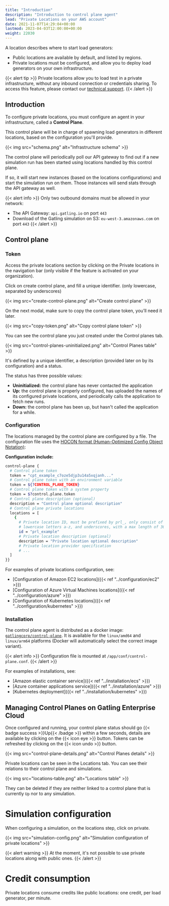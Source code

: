 ```yaml
---
title: "Introduction"
description: "Introduction to control plane agent"
lead: "Private Locations on your AWS account"
date: 2021-11-07T14:29:04+00:00
lastmod: 2023-04-03T12:00:00+00:00
weight: 22030
---
```


A location describes where to start load generators:
- Public locations are available by default, and listed by regions.
- Private locations must be configured, and allow you to deploy load generators on your own infrastructure.

{{< alert tip >}}
Private locations allow you to load test in a private infrastructure, without any inbound connection or credentials sharing.
To access this feature, please contact our [technical support](https://gatlingcorp.atlassian.net/servicedesk/customer/portal/8/group/12/create/59?summary=Private+Locations&description=Contact%20email%3A%20%3Cemail%3E%0A%0AHello%2C%20we%20would%20like%20to%20enable%20the%20private%20locations%20feature%20on%20our%20organization.).
{{< /alert >}}

## Introduction

To configure private locations, you must configure an agent in your infrastructure, called a **Control Plane**.

This control plane will be in charge of spawning load generators in different locations, based on the configuration you'll provide.

{{< img src="schema.png" alt="Infrastructure schema" >}}

The control plane will periodically poll our API gateway to find out if a new simulation run has been started using locations handled by this control plane.

If so, it will start new instances (based on the locations configurations) and start the simulation run on them. 
Those instances will send stats through the API gateway as well.

{{< alert info >}}
Only two outbound domains must be allowed in your network:
- The API Gateway: `api.gatling.io` on port `443`
- Download of the Gatling simulation on S3: `eu-west-3.amazonaws.com` on port `443`
{{< /alert >}}

## Control plane

### Token

Access the private locations section by clicking on the Private locations in the navigation bar (only visible if the feature is activated on your organization).

Click on create control plane, and fill a unique identifier. (only lowercase, separated by underscores)

{{< img src="create-control-plane.png" alt="Create control plane" >}}

On the next modal, make sure to copy the control plane token, you’ll need it later.

{{< img src="copy-token.png" alt="Copy control plane token" >}}

You can see the control plane you just created under the Control planes tab.

{{< img src="control-planes-uninitialized.png" alt="Control Planes table" >}}

It's defined by a unique identifier, a description (provided later on by its configuration) and a status.

The status has three possible values:
- **Uninitialized:** the control plane has never contacted the application
- **Up:** the control plane is properly configured, has uploaded the names of its configured private locations, and periodically calls the application to fetch new runs.
- **Down:** the control plane has been up, but hasn't called the application for a while.

### Configuration

The locations managed by the control plane are configured by a file.
The configuration file uses the [HOCON format (Human-Optimized Config Object Notation)](https://github.com/lightbend/config/blob/master/HOCON.md):

**Configuration include:**
```bash
control-plane {
  # Control plane token
  token = "cpt_example_c7oze5djp3u14a5xqjanh..."
  # Control plane token with an environment variable
  token = ${?CONTROL_PLANE_TOKEN}
  # Control plane token with a system property
  token = $?control.plane.token
  # Control plane description (optional)
  description = "Control plane optional description"
  # Control plane private locations
  locations = [
    {
      # Private location ID, must be prefixed by prl_, only consist of numbers 0-9, 
      # lowercase letters a-z, and underscores, with a max length of 30 characters
      id = "prl_example"
      # Private location description (optional)
      description = "Private location optional description"
      # Private location provider specification
      # ...
  ]
}}
```

For examples of private locations configuration, see:
* [Configuration of Amazon EC2 locations]({{< ref "../configuration/ec2" >}})
* [Configuration of Azure Virtual Machines locations]({{< ref "../configuration/azure" >}})
* [Configuration of Kubernetes locations]({{< ref "../configuration/kubernetes" >}})

### Installation

The control plane agent is distributed as a docker image: [`gatlingcorp/control-plane`](https://hub.docker.com/r/gatlingcorp/control-plane). It is available for the `linux/amd64` and `linux/arm64` platforms (Docker will automatically select the correct image variant).

{{< alert info >}}
Configuration file is mounted at `/app/conf/control-plane.conf`.
{{< /alert >}}

For examples of installations, see:
* [Amazon elastic container service]({{< ref "../installation/ecs" >}})
* [Azure container applications service]({{< ref "../installation/azure" >}})
* [Kubernetes deployment]({{< ref "../installation/kubernetes" >}})

## Managing Control Planes on Gatling Enterprise Cloud

Once configured and running, your control plane status should go {{< badge success >}}Up{{< /badge >}} within a few seconds, details are available by clicking on the {{< icon eye >}} button.
Tokens can be refreshed by clicking on the {{< icon undo >}} button.

{{< img src="control-plane-details.png" alt="Control Planes details" >}}

Private locations can be seen in the Locations tab.
You can see their relations to their control plane and simulations.

{{< img src="locations-table.png" alt="Locations table" >}}

They can be deleted if they are neither linked to a control plane that is currently `Up` nor to any simulation.

# Simulation configuration

When configuring a simulation, on the locations step, click on private.

{{< img src="simulation-config.png" alt="Simulation configuration of private locations" >}}

{{< alert warning >}}
At the moment, it's not possible to use private locations along with public ones.
{{< /alert >}}

# Credit consumption

Private locations consume credits like public locations: one credit, per load generator, per minute.
